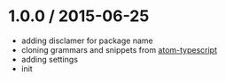 
1.0.0 / 2015-06-25
==================

  * adding disclamer for package name
  * cloning grammars and snippets from [atom-typescript](https://github.com/TypeStrong/atom-typescript)
  * adding settings
  * init
